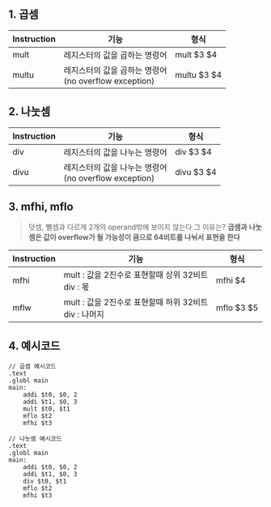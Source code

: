 ## 1. 곱셈

|Instruction|기능|형식|
|------|---|---|
|mult|레지스터의 값을 곱하는 명령어|mult $3 $4 |
|multu|레지스터의 값을 곱하는 명령어<br>(no overflow exception)|multu $3 $4|

## 2. 나눗셈

|Instruction|기능|형식|
|------|---|---|
|div|레지스터의 값을 나누는 명령어|div $3 $4 |
|divu|레지스터의 값을 나누는 명령어<br>(no overflow exception)|divu $3 $4|

## 3. mfhi, mflo
> 덧셈, 뺄셈과 다르게 2개의 operand밖에 보이지 않는다 그 이유는?
**곱셈과 나눗셈은 값이 overflow가 될 가능성이 큼으로 64비트를 나눠서 표현을 한다**

|Instruction|기능|형식|
|------|---|---|
|mfhi|mult : 값을 2진수로 표현할때 상위 32비트<br>div : 몫|mfhi $4|
|mflw|mult : 값을 2진수로 표현할때 하위 32비트<br>div : 나머지<br>|mflo $3 $5|

## 4. 예시코드
```
// 곱셈 예시코드
.text
.globl main
main:
    addi $t0, $0, 2 
    addi $t1, $0, 3
    mult $t0, $t1
    mflo $t2
    mfhi $t3
```

```
// 나눗셈 예시코드
.text
.globl main
main:
    addi $t0, $0, 2 
    addi $t1, $0, 3
    div $t0, $t1
    mflo $t2
    mfhi $t3
```
